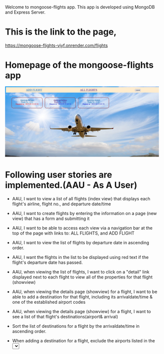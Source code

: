 Welcome to mongoose-flights app. This app is developed using MongoDB and Express Server. 

# This is the link to the page,

https://mongoose-flights-vjyf.onrender.com/flights

# Homepage of the mongoose-flights app

![Homepage](../../Mod3/mongoose-flights/img/mongoose-flights-homepage.jpg) 


# Following user stories are implemented.(AAU - As A User)

- AAU, I want to view a list of all flights (index view) that displays each flight's airline, flight no., and departure date/time

- AAU, I want to create flights by entering the information on a page (new view) that has a form and submitting it

- AAU, I want to be able to access each view via a navigation bar at the top of the page with links to:
            ALL FLIGHTS, and
            ADD FLIGHT

- AAU, I want to view the list of flights by departure date in ascending order.

- AAU, I want the flights in the list to be displayed using red text if the flight's departure date has passed.

- AAU, when viewing the list of flights, I want to click on a "detail" link displayed next to each flight to view all of the properties for that flight (showview)

- AAU, when viewing the details page (showview) for a flight, I want to be able to add a destination for that flight, including its arrivaldate/time & one of the established airport codes

- AAU, when viewing the details page (showview) for a flight, I want to see a list of that flight's destinations(airport& arrival)

- Sort the list of destinations for a flight by the arrivaldate/time in ascending order.

- When adding a destination for a flight, exclude the airports listed in the <select>that have already been used by other destinations and/or the flight's airport.

